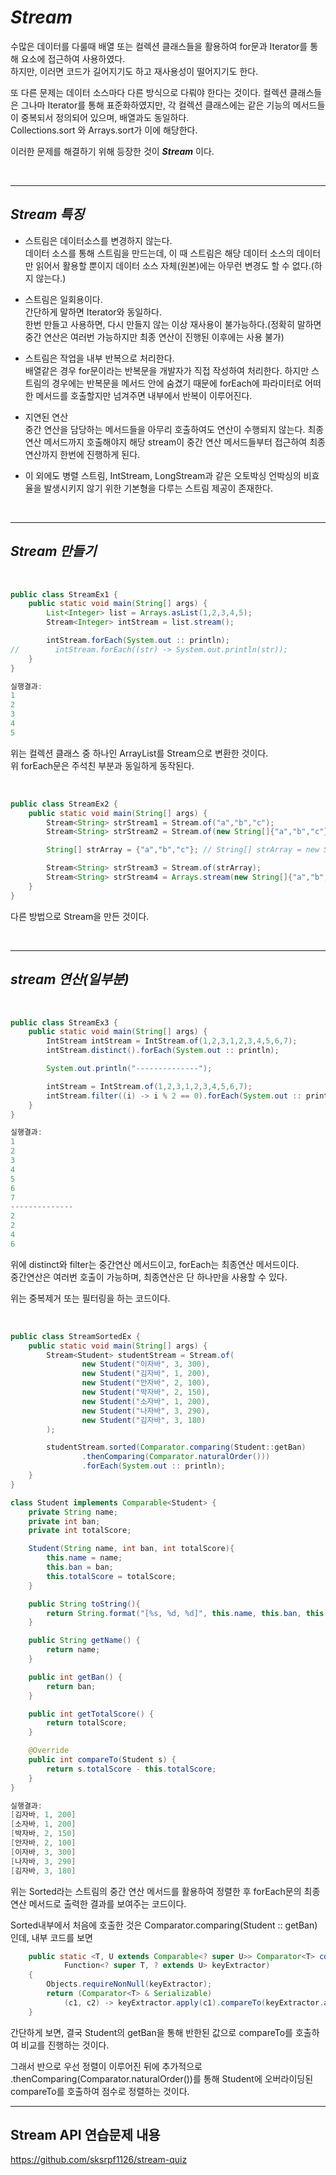 # **_Stream_**

수많은 데이터를 다룰때 배열 또는 컬렉션 클래스들을 활용하여 for문과 Iterator를 통해 요소에 접근하여 사용하였다.  
하지만, 이러면 코드가 길어지기도 하고 재사용성이 떨어지기도 한다.

또 다른 문제는 데이터 소스마다 다른 방식으로 다뤄야 한다는 것이다. 컬렉션 클래스들은 그나마 Iterator를 통해 표준화하였지만, 각 컬렉션 클래스에는 같은 기능의 메서드들이 중복되서 정의되어 있으며, 배열과도 동일하다.  
Collections.sort 와 Arrays.sort가 이에 해당한다.

이러한 문제를 해결하기 위해 등장한 것이 **_Stream_** 이다.

</br>

---

## **_Stream 특징_**

- 스트림은 데이터소스를 변경하지 않는다.  
  데이터 소스를 통해 스트림을 만드는데, 이 때 스트림은 해당 데이터 소스의 데이터만 읽어서 활용할 뿐이지 데이터 소스 자체(원본)에는 아무런 변경도 할 수 없다.(하지 않는다.)

- 스트림은 일회용이다.  
  간단하게 말하면 Iterator와 동일하다.  
  한번 만들고 사용하면, 다시 만들지 않는 이상 재사용이 불가능하다.(정확히 말하면 중간 연산은 여러번 가능하지만 최종 연산이 진행된 이후에는 사용 불가)

- 스트림은 작업을 내부 반복으로 처리한다.  
  배열같은 경우 for문이라는 반복문을 개발자가 직접 작성하여 처리한다. 하지만 스트림의 경우에는 반복문을 메서드 안에 숨겼기 때문에 forEach에 파라미터로 어떠한 메서드를 호출할지만 넘겨주면 내부에서 반복이 이루어진다.

- 지연된 연산  
  중간 연산을 담당하는 메서드들을 아무리 호출하여도 연산이 수행되지 않는다. 최종 연산 메서드까지 호출해야지 해당 stream이 중간 연산 메서드들부터 접근하여 최종 연산까지 한번에 진행하게 된다.

- 이 외에도 병렬 스트림, IntStream, LongStream과 같은 오토박싱 언박싱의 비효율을 발생시키지 않기 위한 기본형을 다루는 스트림 제공이 존재한다.

</br>

---

## **_Stream 만들기_**

</br>

```java
public class StreamEx1 {
    public static void main(String[] args) {
        List<Integer> list = Arrays.asList(1,2,3,4,5);
        Stream<Integer> intStream = list.stream();

        intStream.forEach(System.out :: println);
//        intStream.forEach((str) -> System.out.println(str));
    }
}

실행결과:
1
2
3
4
5
```

위는 컬렉션 클래스 중 하나인 ArrayList를 Stream으로 변환한 것이다.  
위 forEach문은 주석친 부분과 동일하게 동작된다.

</br>

```java
public class StreamEx2 {
    public static void main(String[] args) {
        Stream<String> strStream1 = Stream.of("a","b","c");
        Stream<String> strStream2 = Stream.of(new String[]{"a","b","c"});

        String[] strArray = {"a","b","c"}; // String[] strArray = new String[]{"a","b","c"};

        Stream<String> strStream3 = Stream.of(strArray);
        Stream<String> strStream4 = Arrays.stream(new String[]{"a","b","c"});
    }
}
```

다른 방법으로 Stream을 만든 것이다.

</br>

---

## **_stream 연산(일부분)_**

</br>

```java
public class StreamEx3 {
    public static void main(String[] args) {
        IntStream intStream = IntStream.of(1,2,3,1,2,3,4,5,6,7);
        intStream.distinct().forEach(System.out :: println);

        System.out.println("--------------");

        intStream = IntStream.of(1,2,3,1,2,3,4,5,6,7);
        intStream.filter((i) -> i % 2 == 0).forEach(System.out :: println);
    }
}

실행결과:
1
2
3
4
5
6
7
--------------
2
2
4
6
```

위에 distinct와 filter는 중간연산 메서드이고, forEach는 최종연산 메서드이다.  
중간연산은 여러번 호출이 가능하며, 최종연산은 단 하나만을 사용할 수 있다.

위는 중복제거 또는 필터링을 하는 코드이다.

</br>

```java
public class StreamSortedEx {
    public static void main(String[] args) {
        Stream<Student> studentStream = Stream.of(
                new Student("이자바", 3, 300),
                new Student("김자바", 1, 200),
                new Student("안자바", 2, 100),
                new Student("박자바", 2, 150),
                new Student("소자바", 1, 200),
                new Student("나자바", 3, 290),
                new Student("김자바", 3, 180)
        );

        studentStream.sorted(Comparator.comparing(Student::getBan)
                .thenComparing(Comparator.naturalOrder()))
                .forEach(System.out :: println);
    }
}

class Student implements Comparable<Student> {
    private String name;
    private int ban;
    private int totalScore;

    Student(String name, int ban, int totalScore){
        this.name = name;
        this.ban = ban;
        this.totalScore = totalScore;
    }

    public String toString(){
        return String.format("[%s, %d, %d]", this.name, this.ban, this.totalScore);
    }

    public String getName() {
        return name;
    }

    public int getBan() {
        return ban;
    }

    public int getTotalScore() {
        return totalScore;
    }

    @Override
    public int compareTo(Student s) {
        return s.totalScore - this.totalScore;
    }
}

실행결과:
[김자바, 1, 200]
[소자바, 1, 200]
[박자바, 2, 150]
[안자바, 2, 100]
[이자바, 3, 300]
[나자바, 3, 290]
[김자바, 3, 180]
```

위는 Sorted라는 스트림의 중간 연산 메서드를 활용하여 정렬한 후 forEach문의 최종 연산 메서드로 출력한 결과를 보여주는 코드이다.

Sorted내부에서 처음에 호출한 것은 Comparator.comparing(Student :: getBan) 인데, 내부 코드를 보면

```java
    public static <T, U extends Comparable<? super U>> Comparator<T> comparing(
            Function<? super T, ? extends U> keyExtractor)
    {
        Objects.requireNonNull(keyExtractor);
        return (Comparator<T> & Serializable)
            (c1, c2) -> keyExtractor.apply(c1).compareTo(keyExtractor.apply(c2));
    }
```

간단하게 보면, 결국 Student의 getBan을 통해 반한된 값으로 compareTo를 호출하여 비교를 진행하는 것이다.

그래서 반으로 우선 정렬이 이루어진 뒤에 추가적으로 .thenComparing(Comparator.naturalOrder())를 통해 Student에 오버라이딩된 compareTo를 호출하여 점수로 정렬하는 것이다.  

---

## Stream API 연습문제 내용

https://github.com/sksrpf1126/stream-quiz  

